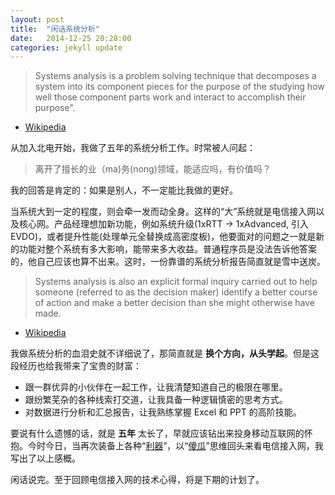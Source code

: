 ```yaml
---
layout: post
title:  "闲话系统分析"
date:   2014-12-25 20:28:00
categories: jekyll update
---
```


> Systems analysis is a problem solving technique that decomposes a system into its component pieces for the purpose of the studying how well those component parts work and interact to accomplish their purpose". 
- [Wikipedia][SA]

从加入北电开始，我做了五年的系统分析工作。时常被人问起：

> 离开了擅长的业（ma)务(nong)领域，能适应吗，有价值吗？

我的回答是肯定的：如果是别人，不一定能比我做的更好。

当系统大到一定的程度，则会牵一发而动全身。这样的“大”系统就是电信接入网以及核心网。产品经理想加新功能，例如系统升级(1xRTT -> 1xAdvanced, 引入EVDO)，或者提升性能(处理单元全替换成高密度板)，他要面对的问题之一就是新的功能对整个系统有多大影响，能带来多大收益。普通程序员是没法告诉他答案的，他自己应该也算不出来。这时，一份靠谱的系统分析报告简直就是雪中送炭。

> Systems analysis is also an explicit formal inquiry carried out to help someone (referred to as the decision maker) identify a better course of action and make a better decision than she might otherwise have made.
- [Wikipedia][SA]

我做系统分析的血泪史就不详细说了，那简直就是 __换个方向，从头学起__。但是这段经历也给我带来了宝贵的财富：

* 跟一群优异的小伙伴在一起工作，让我清楚知道自己的极限在哪里。
* 跟纷繁芜杂的各种线索打交道，让我具备一种逻辑慎密的思考方式。
* 对数据进行分析和汇总报告，让我熟练掌握 Excel 和 PPT 的高阶技能。

要说有什么遗憾的话，就是 __五年__ 太长了，早就应该钻出来投身移动互联网的怀抱。今时今日，当再次装备上各种“[利器](/about)”，以“[傻瓜](http://www.quora.com/What-did-Steve-Jobs-mean-by-stay-hungry-stay-foolish)”思维回头来看电信接入网，我写出了以上感概。

闲话说完。至于回顾电信接入网的技术心得，将是下期的计划了。

[SA]: http://en.wikipedia.org/wiki/Systems_analysis

